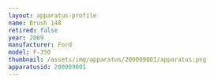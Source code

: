 ```yaml
---
layout: apparatus-profile
name: Brush 148
retired: false
year: 2009
manufacturer: Ford
model: F-350
thumbnail: /assets/img/apparatus/200009001/apparatus.png
apparatusid: 200009001
---
```

